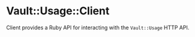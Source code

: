# Vault::Usage::Client

Client provides a Ruby API for interacting with the `Vault::Usage`
HTTP API.
